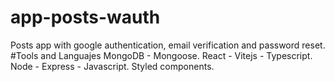 # app-posts-wauth
Posts app with google authentication, email verification and password reset.
#Tools and Languajes
MongoDB - Mongoose. 
React - Vitejs - Typescript. 
Node - Express - Javascript. 
Styled components.
